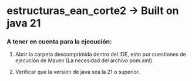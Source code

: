 # estructuras_ean_corte2 -> Built on java 21

### A tener en cuenta para la ejecución:

1. Abrir la carpeta descomprimida dentro del IDE, esto por cuestiones
de ejecución de Maven (La necesidad del archivo pom.xml) 

2. Verificar que la versión de java sea la 21 o superior. 